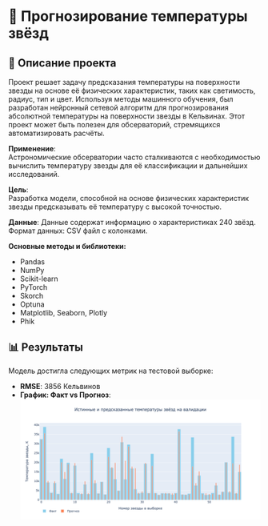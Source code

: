 # 🌌 Прогнозирование температуры звёзд

## 📝 Описание проекта
Проект решает задачу предсказания температуры на поверхности звезды на основе её физических характеристик, таких как светимость, радиус, тип и цвет. Используя методы машинного обучения, был разработан нейронный сетевой алгоритм для прогнозирования абсолютной температуры на поверхности звезды в Кельвинах. Этот проект может быть полезен для обсерваторий, стремящихся автоматизировать расчёты.

**Применение**:  
Астрономические обсерватории часто сталкиваются с необходимостью вычислить температуру звезды для её классификации и дальнейших исследований.

**Цель**:  
Разработка модели, способной на основе физических характеристик звезды предсказывать её температуру с высокой точностью.

**Данные**: Данные содержат информацию о характеристиках 240 звёзд. Формат данных: CSV файл с колонками.

**Основные методы и библиотеки:**
- Pandas
- NumPy
- Scikit-learn
- PyTorch
- Skorch
- Optuna
- Matplotlib, Seaborn, Plotly
- Phik

## 📊 Результаты
Модель достигла следующих метрик на тестовой выборке:

- **RMSE**: 3856 Кельвинов
- **График: Факт vs Прогноз**: ![Temperature Prediction Graph](https://github.com/v-kasper/ML/blob/main/predicting_star_temperature/fact_vs_prediction.png)
